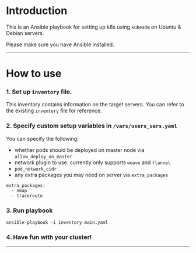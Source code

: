# Introduction

This is an Ansible playbook for setting up k8s using `kubeadm` on Ubuntu & Debian servers.

Please make sure you have Ansible installed.

---

# How to use


### 1. Set up `inventory` file.

This inventory contains information on the target servers. You can refer to the existing `inventory` file for reference.

### 2. Specify custom setup variables in `/vars/users_vars.yaml`

You can specify the following:
* whether pods should be deployed on master node via `allow_deploy_on_master`
* network plugin to use. currently only supports `weave` and `flannel`
* `pod_network_cidr`
* any extra packages you may need on server via `extra_packages`
```
extra_packages:
  - nmap
  - traceroute
```

### 3. Run playbook
```
ansible-playbook -i inventory main.yaml
```

### 4. Have fun with your cluster!

---
